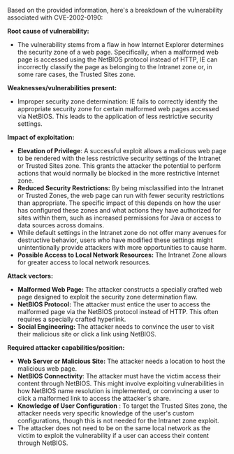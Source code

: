 Based on the provided information, here's a breakdown of the vulnerability associated with CVE-2002-0190:

**Root cause of vulnerability:**
- The vulnerability stems from a flaw in how Internet Explorer determines the security zone of a web page. Specifically, when a malformed web page is accessed using the NetBIOS protocol instead of HTTP, IE can incorrectly classify the page as belonging to the Intranet zone or, in some rare cases, the Trusted Sites zone.

**Weaknesses/vulnerabilities present:**
- Improper security zone determination: IE fails to correctly identify the appropriate security zone for certain malformed web pages accessed via NetBIOS. This leads to the application of less restrictive security settings.

**Impact of exploitation:**
-  **Elevation of Privilege**: A successful exploit allows a malicious web page to be rendered with the less restrictive security settings of the Intranet or Trusted Sites zone. This grants the attacker the potential to perform actions that would normally be blocked in the more restrictive Internet zone.
- **Reduced Security Restrictions:** By being misclassified into the Intranet or Trusted Zones, the web page can run with fewer security restrictions than appropriate. The specific impact of this depends on how the user has configured these zones and what actions they have authorized for sites within them, such as increased permissions for Java or access to data sources across domains.
-  While default settings in the Intranet zone do not offer many avenues for destructive behavior, users who have modified these settings might unintentionally provide attackers with more opportunities to cause harm.
- **Possible Access to Local Network Resources:** The Intranet Zone allows for greater access to local network resources.

**Attack vectors:**
- **Malformed Web Page:** The attacker constructs a specially crafted web page designed to exploit the security zone determination flaw.
- **NetBIOS Protocol:** The attacker must entice the user to access the malformed page via the NetBIOS protocol instead of HTTP. This often requires a specially crafted hyperlink.
- **Social Engineering:** The attacker needs to convince the user to visit their malicious site or click a link using NetBIOS.

**Required attacker capabilities/position:**
- **Web Server or Malicious Site:** The attacker needs a location to host the malicious web page.
- **NetBIOS Connectivity**: The attacker must have the victim access their content through NetBIOS. This might involve exploiting vulnerabilities in how NetBIOS name resolution is implemented, or convincing a user to click a malformed link to access the attacker's share.
- **Knowledge of User Configuration** : To target the Trusted Sites zone, the attacker needs very specific knowledge of the user's custom configurations, though this is not needed for the Intranet zone exploit.
- The attacker does not need to be on the same local network as the victim to exploit the vulnerability if a user can access their content through NetBIOS.